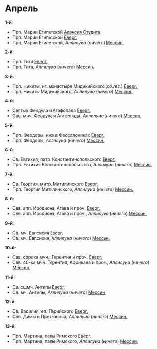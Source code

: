 
# Апрель

**1-й**:

- Прп. Марии Египетской [Алексия Студита](04_01_AST.ru.md)
- Прп. Марии Египетской [Еверг.](04_01_EUR.ru.md)
- Прп. Марии Египетской, *Аллилуиа* (*ничего*) [Мессин.](04_01_MES.ru.md)

**2-й**:

- Прп. Тита [Еверг.](04_02_EUR.ru.md)
- Прп. Тита, *Аллилуиа* (*ничего*) [Мессин.](04_02_MES.ru.md)

**3-й**:

- Прп. Никиты, иг. монастыря Мидикийского (*сб./вс.*) [Еверг.](04_03_EUR.ru.md)
- Прп. Никиты Мидикийского, *Аллилуиа* (*ничего*) [Мессин.](04_03_MES.ru.md)

**4-й**:

- Святых Феодула и Агафопада [Еверг.](04_04_EUR.ru.md)
- Свв. мчч. Феодула и Агафопада, *Аллилуиа* (*ничего*) [Мессин.](04_04_MES.ru.md)

**5-й**:

- Прп. Феодоры, иже в Фессалониках [Еверг.](04_05_EUR.ru.md)
- Прп. Феодоры, *Аллилуиа* (*ничего*) [Мессин.](04_05_MES.ru.md)

**6-й**:

- Св. Евтихия, патр. Константинопольского [Еверг.](04_06_EUR.ru.md)
- Прп. Евтихия Константинопольского, *Аллилуиа* (*ничего*) [Мессин.](04_06_MES.ru.md)

**7-й**:

- Св. Георгия, митр. Митилинского [Еверг.](04_07_EUR.ru.md)
- Прп. Георгия Митилинского, *Аллилуиа* (*ничего*) [Мессин.](04_07_MES.ru.md)

**8-й**:

- Свв. апп. Иродиона, Агава и проч. [Еверг.](04_08_EUR.ru.md)
- Свв. апп. Иродиона, Агава и проч., *Аллилуиа* (*ничего*) [Мессин.](04_08_MES.ru.md)

**9-й**:

- Св. мч. Евпсихия [Еверг.](04_09_EUR.ru.md)
- Св. мч. Евпсихия, *Аллилуиа* (*ничего*) [Мессин.](04_09_MES.ru.md)

**10-й**:

- Свв. сорока мчч.: Терентия и проч. [Еверг.](04_10_EUR.ru.md)
- Свв. 40-ка мчч. Терентия, Африкана и проч., *Аллилуиа* (*ничего*) [Мессин.](04_10_MES.ru.md)

**11-й**:

- Св. сщмч. Антипы [Еверг.](04_11_EUR.ru.md)
- Св. мч. Антипы, *Аллилуиа* (*ничего*) [Мессин.](04_11_MES.ru.md)

**12-й**:

- Св. Василия, еп. Парийского [Еверг.](04_12_EUR.ru.md)
- Свв. Димы и Протеоноса, *Аллилуиа* (*ничего*) [Мессин.](04_12_MES.ru.md)

**13-й**:

- Прп. Мартина, папы Римского [Еверг.](04_13_EUR.ru.md)
- Прп. Мартина, папы Римского, *Аллилуиа* (*ничего*) [Мессин.](04_13_MES.ru.md)
